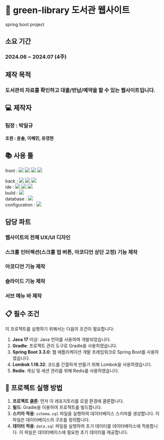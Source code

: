 # 📗 green-library 도서관 웹사이트
spring boot project

## 소요 기간
### 2024.06 ~ 2024.07 (4주)

## 제작 목적
### 도서관의 자료를 확인하고 대출/반납/예약을 할 수 있는 웹사이트입니다.

## 💻 제작자
### 팀장 : 박일규
#### 조원 : 윤솔, 이혜민, 유영현

## 📚 사용 툴
front : 
<img src="https://img.shields.io/badge/HTML5-E34F26?style=for-the-badge&logo=html5&logoColor=white">
<img src="https://img.shields.io/badge/CSS3-1572B6?style=for-the-badge&logo=css3&logoColor=white">
<img src="https://img.shields.io/badge/JavaScript-F7DF1E?style=for-the-badge&logo=JavaScript&logoColor=white">
<img src="https://img.shields.io/badge/Bootstrap-563D7C?style=for-the-badge&logo=bootstrap&logoColor=white">
<Br>

back :
<img src="https://img.shields.io/badge/Java-ED8B00?style=for-the-badge&logo=openjdk&logoColor=white">
<img src="https://img.shields.io/badge/Spring-6DB33F?style=for-the-badge&logo=spring&logoColor=white">
<img src="https://img.shields.io/badge/Spring_Security-6DB33F?style=for-the-badge&logo=Spring-Security&logoColor=white">
<br>
ide : <img src="https://img.shields.io/badge/Eclipse-2C2255?style=for-the-badge&logo=eclipse&logoColor=white">
<img src="https://img.shields.io/badge/IntelliJ_IDEA-000000.svg?style=for-the-badge&logo=intellij-idea&logoColor=white">
<img src="https://img.shields.io/badge/Visual_Studio_Code-0078D4?style=for-the-badge&logo=visual%20studio%20code&logoColor=white">
<br>
build : <img src="https://img.shields.io/badge/Gradle-02303A.svg?style=for-the-badge&logo=Gradle&logoColor=white">
<br>
database : <img src="https://img.shields.io/badge/Oracle-F80000?style=for-the-badge&logo=Oracle&logoColor=white">
<br>
configuration : <img src="https://img.shields.io/badge/GitHub-100000?style=for-the-badge&logo=github&logoColor=white">
<br>

## 담당 파트
### 웹사이트의 전체 UX/UI 디자인
### 스크롤 인터랙션(스크롤 업 버튼, 아코디언 상단 고정) 기능 제작
### 아코디언 기능 제작
### 슬라이드 기능 제작
### 서브 메뉴 바 제작

## 📋 필수 조건

이 프로젝트를 실행하기 위해서는 다음의 조건이 필요합니다:

1. **Java 17** 이상: Java 언어를 사용하여 개발되었습니다.
2. **Gradle**: 프로젝트 관리 도구로 Gradle을 사용하였습니다.
3. **Spring Boot 3.3.0**: 웹 애플리케이션 개발 프레임워크로 Spring Boot를 사용하였습니다.
4. **Lombok 1.18.32**: 코드를 간결하게 만들기 위해 Lombok을 사용하였습니다.
5. **Redis**: 캐싱 및 세션 관리를 위해 Redis를 사용하였습니다.

## 🚀 프로젝트 실행 방법
1. **프로젝트 클론**: 먼저 이 레포지토리를 로컬 환경에 클론합니다.
2. **빌드**: Gradle을 이용하여 프로젝트를 빌드합니다.
3. **스키마 적용**: `schema.sql` 파일을 실행하여 데이터베이스 스키마를 생성합니다. 이 파일은 데이터베이스의 구조를 정의합니다.
4. **데이터 적용**: `data.sql` 파일을 실행하여 초기 데이터를 데이터베이스에 적용합니다. 이 파일은 데이터베이스에 필요한 초기 데이터를 제공합니다.
